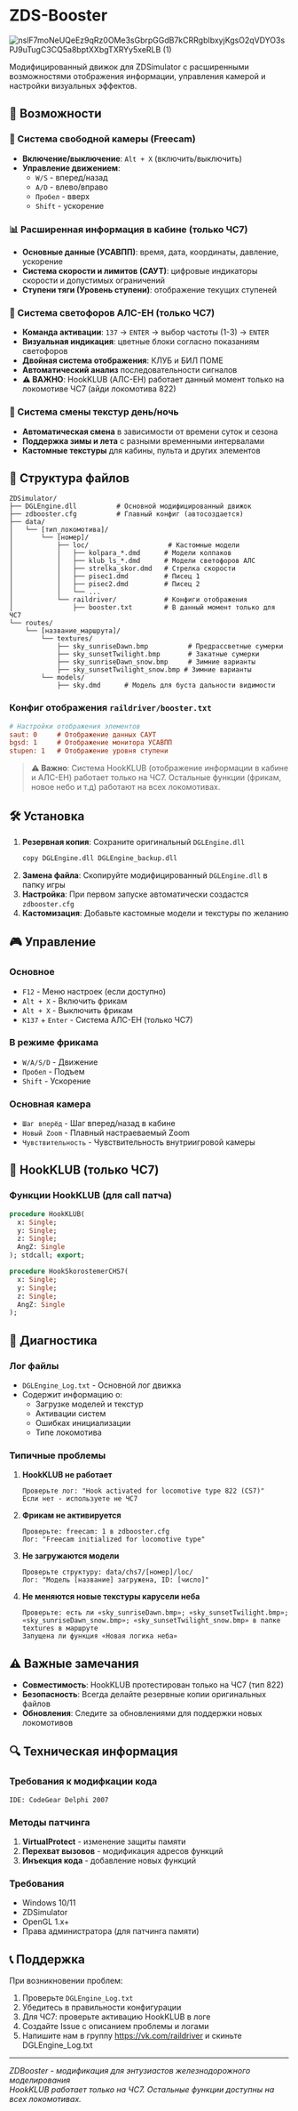 # ZDS-Booster

![nslF7moNeUQeEz9qRz0OMe3sGbrpGGdB7kCRRgbIbxyjKgsO2qVDYO3sPJ9uTugC3CQ5a8bptXXbgTXRYy5xeRLB (1)](https://github.com/user-attachments/assets/b6100d33-35af-4a7b-b786-6d65d76c9da1)

Модифицированный движок для ZDSimulator с расширенными возможностями отображения информации, управления камерой и настройки визуальных эффектов.

## 🚀 Возможности

### 🎥 Система свободной камеры (Freecam)
- **Включение/выключение**: `Alt + X` (включить/выключить)
- **Управление движением**: 
  - `W/S` - вперед/назад
  - `A/D` - влево/вправо  
  - `Пробел` - вверх
  - `Shift` - ускорение

### 📊 Расширенная информация в кабине (только ЧС7)
- **Основные данные (УСАВПП)**: время, дата, координаты, давление, ускорение
- **Система скорости и лимитов (САУТ)**: цифровые индикаторы скорости и допустимых ограничений
- **Ступени тяги (Уровень ступени)**: отображение текущих ступеней

### 🚦 Система светофоров АЛС-ЕН (только ЧС7)
- **Команда активации**: `137` → `ENTER` → выбор частоты (1-3) → `ENTER`
- **Визуальная индикация**: цветные блоки согласно показаниям светофоров
- **Двойная система отображения**: КЛУБ и БИЛ ПОМЕ
- **Автоматический анализ** последовательности сигналов
- **⚠️ ВАЖНО**: HookKLUB (АЛС-ЕН) работает данный момент только на локомотиве ЧС7 (айди локомотива 822)

### 🌅 Система смены текстур день/ночь
- **Автоматическая смена** в зависимости от времени суток и сезона
- **Поддержка зимы и лета** с разными временными интервалами
- **Кастомные текстуры** для кабины, пульта и других элементов

## 📁 Структура файлов

```
ZDSimulator/
├── DGLEngine.dll          # Основной модифицированный движок
├── zdbooster.cfg          # Главный конфиг (автосоздается)
├── data/
│   └── [тип_локомотива]/
│       └── [номер]/
│           ├── loc/                    # Кастомные модели
│           │   ├── kolpara_*.dmd      # Модели колпаков
│           │   ├── klub_ls_*.dmd      # Модели светофоров АЛС
│           │   ├── strelka_skor.dmd   # Стрелка скорости
│           │   ├── pisec1.dmd         # Писец 1
│           │   ├── pisec2.dmd         # Писец 2
│           │   └── ...
│           └── raildriver/            # Конфиги отображения
│               ├── booster.txt        # В данный момент только для ЧС7 
└── routes/
    └── [название_маршрута]/
        └── textures/
            ├── sky_sunriseDawn.bmp          # Предрассветные сумерки
            ├── sky_sunsetTwilight.bmp       # Закатные сумерки
            ├── sky_sunriseDawn_snow.bmp     # Зимние варианты
            ├── sky_sunsetTwilight_snow.bmp # Зимние варианты
        └── models/
            ├── sky.dmd      # Модель для буста дальности видимости

```

### Конфиг отображения `raildriver/booster.txt`
```ini
# Настройки отображения элементов
saut: 0     # Отображение данных САУТ
bgsd: 1     # Отображение монитора УСАВПП
stupen: 1   # Отображение уровня ступени
```

> **⚠️ Важно**: Система HookKLUB (отображение информации в кабине и АЛС-ЕН) работает только на ЧС7. Остальные функции (фрикам, новое небо и т.д) работают на всех локомотивах.

## 🛠️ Установка

1. **Резервная копия**: Сохраните оригинальный `DGLEngine.dll`
   ```bash
   copy DGLEngine.dll DGLEngine_backup.dll
   ```
2. **Замена файла**: Скопируйте модифицированный `DGLEngine.dll` в папку игры
3. **Настройка**: При первом запуске автоматически создастся `zdbooster.cfg`
4. **Кастомизация**: Добавьте кастомные модели и текстуры по желанию

## 🎮 Управление

### Основное
- `F12` - Меню настроек (если доступно)
- `Alt + X` - Включить фрикам
- `Alt + X` - Выключить фрикам
- `К137` + `Enter` - Система АЛС-ЕН (только ЧС7)

### В режиме фрикама
- `W/A/S/D` - Движение
- `Пробел` - Подъем
- `Shift` - Ускорение

### Основная камера
- `Шаг вперёд` - Шаг вперед/назад в кабине
- `Новый Zoom` - Плавный настраеваемый Zoom
- `Чувствительность` - Чувствительность внутриигровой камеры 

## 🔧 HookKLUB (только ЧС7)

### Функции HookKLUB (для call патча)
```pascal
procedure HookKLUB(
  x: Single;
  y: Single;
  z: Single;
  AngZ: Single
); stdcall; export;
```

```pascal
procedure HookSkorostemerCHS7(
  x: Single;
  y: Single;
  z: Single;
  AngZ: Single
);
```

## 🐛 Диагностика

### Лог файлы
- `DGLEngine_Log.txt` - Основной лог движка
- Содержит информацию о:
  - Загрузке моделей и текстур
  - Активации систем
  - Ошибках инициализации
  - Типе локомотива

### Типичные проблемы

1. **HookKLUB не работает**
   ```
   Проверьте лог: "Hook activated for locomotive type 822 (CS7)"
   Если нет - используете не ЧС7
   ```

2. **Фрикам не активируется**
   ```
   Проверьте: freecam: 1 в zdbooster.cfg
   Лог: "Freecam initialized for locomotive type"
   ```

3. **Не загружаются модели**
   ```
   Проверьте структуру: data/chs7/[номер]/loc/
   Лог: "Модель [название] загружена, ID: [число]"
   ```

4. **Не меняются новые текстуры карусели неба**
   ```
   Проверьте: есть ли «sky_sunriseDawn.bmp»; «sky_sunsetTwilight.bmp»; «sky_sunriseDawn_snow.bmp»; «sky_sunsetTwilight_snow.bmp» в папке textures в маршруте
   Запущена ли функция «Новая логика неба»
   ```

## ⚠️ Важные замечания

- **Совместимость**: HookKLUB протестирован только на ЧС7 (тип 822)
- **Безопасность**: Всегда делайте резервные копии оригинальных файлов
- **Обновления**: Следите за обновлениями для поддержки новых локомотивов

## 🔍 Техническая информация

### Требования к модифкации кода
```
IDE: CodeGear Delphi 2007
```

### Методы патчинга
1. **VirtualProtect** - изменение защиты памяти
2. **Перехват вызовов** - модификация адресов функций  
3. **Инъекция кода** - добавление новых функций

### Требования
- Windows 10/11
- ZDSimulator
- OpenGL 1.x+
- Права администратора (для патчинга памяти)

## 📞 Поддержка

При возникновении проблем:
1. Проверьте `DGLEngine_Log.txt`
2. Убедитесь в правильности конфигурации
3. Для ЧС7: проверьте активацию HookKLUB в логе
4. Создайте Issue с описанием проблемы и логами
5. Напишите нам в группу https://vk.com/raildriver и скиньте DGLEngine_Log.txt

---
*ZDBooster - модификация для энтузиастов железнодорожного моделирования*  
*HookKLUB работает только на ЧС7. Остальные функции доступны на всех локомотивах.*
